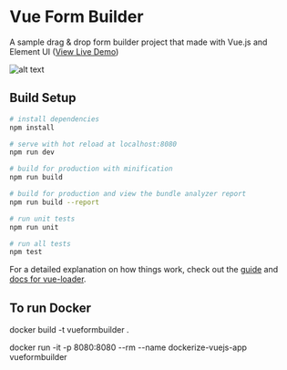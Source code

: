 # Vue Form Builder

A sample drag & drop form builder project that made with Vue.js and Element UI ([View Live Demo](https://vue-formbuilder.netlify.com/))

![alt text](https://d15k2d11r6t6rl.cloudfront.net/public/users/Integrators/0db9f180-d222-4b2b-9371-cf9393bf4764/c69e8df5-3118-4e31-8e2b-c875e264bf55/form-builder-vue.png "Vue Form Builder Screenshot")



## Build Setup

``` bash
# install dependencies
npm install

# serve with hot reload at localhost:8080
npm run dev

# build for production with minification
npm run build

# build for production and view the bundle analyzer report
npm run build --report

# run unit tests
npm run unit

# run all tests
npm test
```

For a detailed explanation on how things work, check out the [guide](http://vuejs-templates.github.io/webpack/) and [docs for vue-loader](http://vuejs.github.io/vue-loader).

## To run Docker
docker build -t vueformbuilder .

docker run -it -p 8080:8080 --rm --name dockerize-vuejs-app vueformbuilder